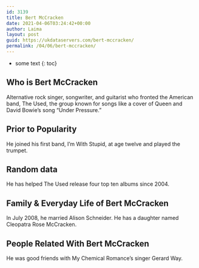 ```yaml
---
id: 3139
title: Bert McCracken
date: 2021-04-06T03:24:42+00:00
author: Laima
layout: post
guid: https://ukdataservers.com/bert-mccracken/
permalink: /04/06/bert-mccracken/
---
```


* some text
{: toc}


## Who is Bert McCracken
                  
                  
                  
Alternative rock singer, songwriter, and guitarist who fronted the American band, The Used, the group known for songs like a cover of Queen and David Bowie&#8217;s song &#8220;Under Pressure.&#8221;
                  
              
            
              
            
                
                
                
## Prior to Popularity
                  
                  
                  
He joined his first band, I&#8217;m With Stupid, at age twelve and played the trumpet.
                  
              
            
              
            
                
                
                
## Random data
                  
                  
                  
He has helped The Used release four top ten albums since 2004.
                  
              
            
              
            
                
                
                
## Family & Everyday Life of Bert McCracken
                  
                  
                  
In July 2008, he married Alison Schneider. He has a daughter named Cleopatra Rose McCracken.
                  
              
            
              
            
                
                
                
## People Related With Bert McCracken
                  
                  
                  
He was good friends with My Chemical Romance&#8217;s singer Gerard Way.
                  
              
            
              
            
                
              
            
              
              
            
            
              
            
          
          
          